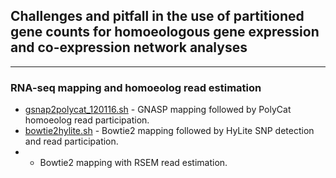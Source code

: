 ## Challenges and pitfall in the use of partitioned gene counts for homoeologous gene expression and co-expression network analyses
---

### RNA-seq mapping and homoeolog read estimation
* [gsnap2polycat_120116.sh](gsnap2polycat_120116.sh) - GNASP mapping followed by PolyCat homoeolog read participation.
* [bowtie2hylite.sh](bowtie2hylite.sh) - Bowtie2 mapping followed by HyLite SNP detection and read participation.
* - Bowtie2 mapping with RSEM read estimation.
